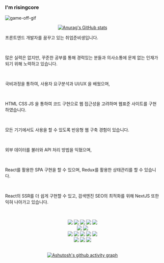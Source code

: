 ### I'm risingcore

![game-off-gif](https://user-images.githubusercontent.com/34502254/159172543-1d5c1b25-36be-4eb5-97be-905ebcb4adad.gif)

<div align="center">

[![Anurag's GitHub stats](https://github-readme-stats.vercel.app/api?username=advanced-rising&theme=react&show_icons=true)](https://github.com/anuraghazra/github-readme-stats)

<!--
<a href="https://hits.seeyoufarm.com"><img src="https://hits.seeyoufarm.com/api/count/incr/badge.svg?url=https%3A%2F%2Fgithub.com%2Fadvanced-rising&count_bg=%2357BCDA&title_bg=%2320232A&icon=wechat.svg&icon_color=%23FFFFFF&title=Hits&edge_flat=false"/></a>
-->
<div align="start">
<p>프론트엔드 개발자를 꿈꾸고 있는 취업준비생입니다.</p></br>
<p>많은 실력은 없지만, 꾸준한 공부를 통해 경럭있는 분들과 의사소통에 문제 없는 인재가 되기 위해 노력하고 있습니다.</p></br>
<p>국비과정을 통하여, 사용자 요구분석과 UI/UX 을 배웠으며,</p></br>
<p>HTML CSS JS 을 통하여 코드 구현으로 웹 접근성을 고려하며 웹표준 사이트를 구현하였습니다.</p></br>
<p>모든 기기에서도 사용을 할 수 있도록 반응형 웹 구축 경험이 있습니다.</p></br>
<p>외부 데이터를 불러와 API 처리 방법을 익혔으며,</p></br>
<p>React를 활용한 SPA 구현을 할 수 있으며, Redux를 활용한 상태관리를 할 수 있습니다.</p></br>
<p>React의 SSR를 더 쉽게 구현할 수 있고, 검색엔진 SEO의 최적화를 위해 NextJS 또한 익혀 나아가고 있습니다.</p></br>
</div>
  
</br>
<img src="https://img.shields.io/badge/HTML5-57BCDA?style=for-the-badge&logo=HTML5&logoColor=20232A">
<img src="https://img.shields.io/badge/CSS3-57BCDA?style=for-the-badge&logo=CSS3&logoColor=20232A">
<img src="https://img.shields.io/badge/Sass-57BCDA?style=for-the-badge&logo=Sass&logoColor=20232A">
<img src="https://img.shields.io/badge/PostCSS-57BCDA?style=for-the-badge&logo=PostCSS&logoColor=20232A">
<img src="https://img.shields.io/badge/Tailwind%20CSS-57BCDA?style=for-the-badge&logo=Tailwind%20CSS&logoColor=20232A">
</br>

<img src="https://img.shields.io/badge/JavaScript-57BCDA?style=for-the-badge&logo=JavaScript&logoColor=20232A">
<img src="https://img.shields.io/badge/TypeScript-57BCDA?style=for-the-badge&logo=TypeScript&logoColor=20232A">
</br>

<img src="https://img.shields.io/badge/React-57BCDA?style=for-the-badge&logo=React&logoColor=20232A">
<img src="https://img.shields.io/badge/styled-57BCDA?style=for-the-badge&logo=styled-components&logoColor=20232A">
<img src="https://img.shields.io/badge/Redux-57BCDA?style=for-the-badge&logo=Redux&logoColor=20232A">
<img src="https://img.shields.io/badge/React%20Query-57BCDA?style=for-the-badge&logo=React%20Query&logoColor=20232A">
<img src="https://img.shields.io/badge/Next.js-57BCDA?style=for-the-badge&logo=Next.js&logoColor=20232A">
</br>

<img src="https://img.shields.io/badge/Firebase-57BCDA?style=for-the-badge&logo=Firebase&logoColor=20232A">
<img src="https://img.shields.io/badge/Visual%20Studio%20Code-57BCDA?style=for-the-badge&logo=Visual%20Studio%20Code&logoColor=20232A">
<img src="https://img.shields.io/badge/Figma-57BCDA?style=for-the-badge&logo=Figma&logoColor=20232A">
</br>

</br>

[![Ashutosh's github activity graph](https://activity-graph.herokuapp.com/graph?username=advanced-rising&theme=react-dark)](https://github.com/ashutosh00710/github-readme-activity-graph)

<!--
**advanced-rising/advanced-rising** is a ✨ _special_ ✨ repository because its `README.md` (this file) appears on your GitHub profile.

Here are some ideas to get you started:

- 🔭 I’m currently working on ...
- 🌱 I’m currently learning ...
- 👯 I’m looking to collaborate on ...
- 🤔 I’m looking for help with ...
- 💬 Ask me about ...
- 📫 How to reach me: ...
- 😄 Pronouns: ...
- ⚡ Fun fact: ...
-->
</div>
